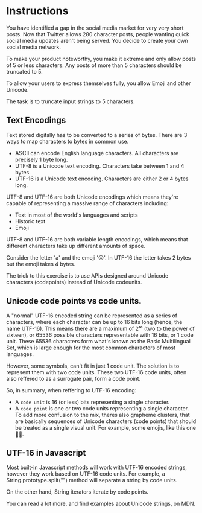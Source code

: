 # Instructions

You have identified a gap in the social media market for very very short posts. Now that Twitter allows 280 character posts, people wanting quick social media updates aren't being served. You decide to create your own social media network.

To make your product noteworthy, you make it extreme and only allow posts of 5 or less characters. Any posts of more than 5 characters should be truncated to 5.

To allow your users to express themselves fully, you allow Emoji and other Unicode.

The task is to truncate input strings to 5 characters.

## Text Encodings
Text stored digitally has to be converted to a series of bytes. There are 3 ways to map characters to bytes in common use.

- ASCII can encode English language characters. All characters are precisely 1 byte long.
- UTF-8 is a Unicode text encoding. Characters take between 1 and 4 bytes.
- UTF-16 is a Unicode text encoding. Characters are either 2 or 4 bytes long.

UTF-8 and UTF-16 are both Unicode encodings which means they're capable of representing a massive range of characters including:

- Text in most of the world's languages and scripts
- Historic text
- Emoji

UTF-8 and UTF-16 are both variable length encodings, which means that different characters take up different amounts of space.

Consider the letter 'a' and the emoji '😛'. In UTF-16 the letter takes 2 bytes but the emoji takes 4 bytes.

The trick to this exercise is to use APIs designed around Unicode characters (codepoints) instead of Unicode codeunits.

## Unicode code points vs code units.
A "normal" UTF-16 encoded string can be represented as a series of characters, where each character can be up to 16 bits long (hence, the name UTF-16). This means there are a maximum of 2¹⁶ (two to the power of sixteen), or 65536 possible characters representable with 16 bits, or 1 code unit. These 65536 characters form what's known as the Basic Multilingual Set, which is large enough for the most common characters of most languages.

However, some symbols, can't fit in just 1 code unit. The solution is to represent them with two code units. These two UTF-16 code units, often also reffered to as a surrogate pair, form a code point.

So, in summary, when reffering to UTF-16 encoding:

- A `code unit` is 16 (or less) bits representing a single character.
- A `code point` is one or two code units representing a single character.
To add more confusion to the mix, theres also grapheme clusters, that are basically sequences of Unicode characters (code points) that should be treated as a single visual unit. For example, some emojis, like this one 👨‍👦.

## UTF-16 in Javascript
Most built-in Javascript methods will work with UTF-16 encoded strings, however they work based on UTF-16 code units. For example, a String.prototype.split("") method will separate a string by code units.

On the other hand, String iterators iterate by code points.

You can read a lot more, and find examples about Unicode strings, on MDN.